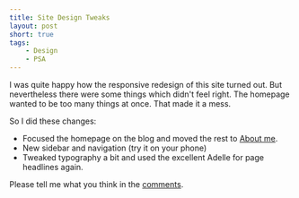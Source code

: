 ```yaml
---
title: Site Design Tweaks
layout: post
short: true
tags:
    - Design
    - PSA
---
```


I was quite happy how the responsive redesign of this site turned out.
But nevertheless there were some things which didn't feel right. The
homepage wanted to be too many things at once. That made it a mess.

So I did these changes:

* Focused the homepage on the blog and moved the rest to
  [About me](/about/me).
* New sidebar and navigation (try it on your phone)
* Tweaked typography a bit and used the excellent Adelle for
  page headlines again.

Please tell me what you think in the [comments](/2013/10/15/site-design-tweaks/#comments).
